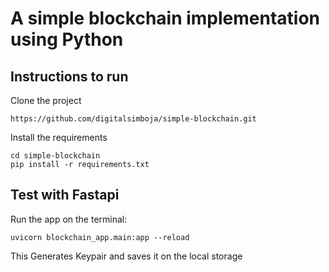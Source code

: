 # A simple blockchain implementation using Python

## Instructions to run
Clone the project

```
https://github.com/digitalsimboja/simple-blockchain.git

```

Install the requirements
```
cd simple-blockchain
pip install -r requirements.txt

```
## Test with Fastapi
Run the app on the terminal:
```
uvicorn blockchain_app.main:app --reload
```
This Generates Keypair and saves it on the local storage



